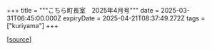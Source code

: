 +++
title = """こちら町長室　2025年4月号"""
date = 2025-03-31T06:45:00.000Z
expiryDate = 2025-04-21T08:37:49.272Z
tags = ["kuriyama"]
+++


[[source]](https://www.town.kuriyama.hokkaido.jp/site/mayor/31122.html)
